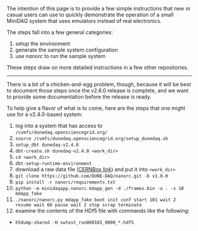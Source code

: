 The intention of this page is to provide a few simple instructions that new or casual users can use to quickly demonstrate the operation of a small MiniDAQ system that uses emulators instead of real electronics.

The steps fall into a few general categories:
1. setup the environment
2. generate the sample system configuration
3. use _nanorc_ to run the sample system

These steps draw on more detailed instructions in a few other repositories.

---

There is a bit of a chicken-and-egg problem, though, because it will be best to document those steps once the v2.6.0 release is complete, and we want to provide some documentation before the release is ready.  

To help give a flavor of what is to come, here are the steps that one might use for a v2.4.0-based system:
1. log into a system that has access to `/cvmfs/dunedaq.opensciencegrid.org/`
2. `source /cvmfs/dunedaq.opensciencegrid.org/setup_dunedaq.sh`
3. `setup_dbt dunedaq-v2.4.0`
4. `dbt-create.sh dunedaq-v2.4.0 <work_dir>`
5. `cd <work_dir>`
6. `dbt-setup-runtime-environment`
7. download a raw data file ([CERNBox link](https://cernbox.cern.ch/index.php/s/VAqNtn7bwuQtff3/download)) and put it into `<work_dir>`
8. `git clone https://github.com/DUNE-DAQ/nanorc.git -b v1.0.0`
9. `pip install -r nanorc/requirements.txt`
10. `python -m minidaqapp.nanorc.mdapp_gen -d ./frames.bin -o . -s 10 mdapp_fake`
11. `./nanorc/nanorc.py mdapp_fake boot init conf start 101 wait 2 resume wait 60 pause wait 2 stop scrap terminate`
12. examine the contents of the HDf5 file with commands like the following:
   * `h5dump-shared -H swtest_run000101_0000_*.hdf5`
